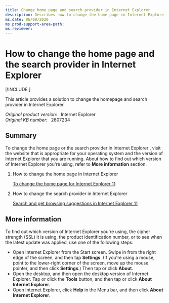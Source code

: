 ```yaml
---
title: Change home page and search provider in Internet Explorer
description: Describes how to change the home page in Internet Explore and how to change the search provider in Internet Explore.
ms.date: 06/09/2020
ms.prod-support-area-path: 
ms.reviewer: 
---
```

# How to change the home page and the search provider in Internet Explorer

[!INCLUDE [](../includes/browsers-important.md)]

This article provides a solution to change the homepage and search provider in Internet Explorer.

_Original product version:_ &nbsp; Internet Explorer  
_Original KB number:_ &nbsp; 2607234

## Summary

To change the home page or the search provider in Internet Explorer , visit the website that is appropriate for your operating system and the version of Internet Explorer that you are running. About how to find out which version of Internet Explorer you're using, refer to **More information** section.

1. How to change the home page in Internet Explorer

    [To change the home page for Internet Explorer 11](https://windows.microsoft.com/internet-explorer/change-home-page#ie=ie-11)

2. How to change the search provider in Internet Explorer

    [Search and get browsing suggestions in Internet Explorer 11](https://support.microsoft.com/help/17297/windows-internet-explorer-11-search-get-browsing-suggestions)

## More information

To find out which version of Internet Explorer you're using, the cipher strength (SSL) it is using, the product identification number, or to see when the latest update was applied, use one of the following steps:

- Open Internet Explorer from the Start screen. Swipe in from the right edge of the screen, and then tap **Settings**. (If you're using a mouse, point to the lower-right corner of the screen, move up the mouse pointer, and then click **Settings**.) Then tap or click **About**.
- Open the desktop, and then open the desktop version of Internet Explorer. Tap or click the **Tools** button, and then tap or click **About Internet Explorer**.
- Open Internet Explorer, click **Help** in the Menu bar, and then click **About Internet Explorer**.
